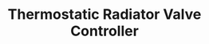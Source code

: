 ---
date_added: 2020-11-17
vendor: Moes
model: HY368-ZB
title: Thermostatic Radiator Valve Controller
zigbeemodel: ['TS0601']
category: hvac
supports: temperature, thermostat, battery
mlink: https://www.moeshouse.com/
link: https://www.aliexpress.com/item/4001065119510.html
link2: https://www.banggood.com/Moeshouse-Tuya-ZigBee3_0-Smart-Radiator-Actuator-Programmable-Thermostatic-Radiator-Valve-Temperature-Controller-Voice-Control-via-Alexa-p-1741050.html
link3: https://www.gearbest.com/smart-home-controls/pp_009269115611.html
compatible: [z2m,iob,deconz]
z2m: TS0601_thermostat
deconz: 3110
---